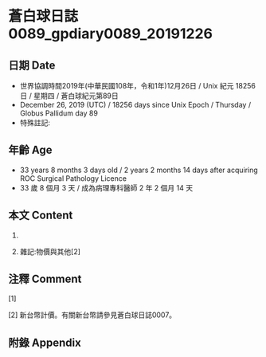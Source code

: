 # 蒼白球日誌0089_gpdiary0089_20191226 #

## 日期 Date ##

* 世界協調時間2019年(中華民國108年，令和1年)12月26日 / Unix 紀元 18256 日 / 星期四 / 蒼白球紀元第89日
* December 26, 2019 (UTC) / 18256 days since Unix Epoch / Thursday / Globus Pallidum day 89
* 特殊註記:

## 年齡 Age ##

* 33 years 8 months 3 days old / 2 years 2 months 14 days after acquiring ROC Surgical Pathology Licence
* 33 歲 8 個月 3 天 / 成為病理專科醫師 2 年 2 個月 14 天

## 本文 Content ##

1. 

    
2. 雜記:物價與其他[2]

    

## 注釋 Comment ##

[1] 


[2] 新台幣計價。有關新台幣請參見蒼白球日誌0007。



## 附錄 Appendix ##

